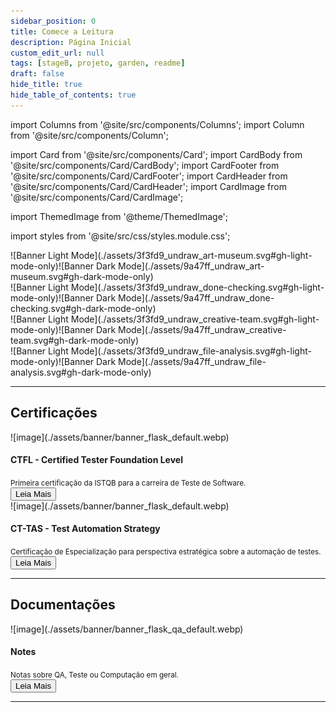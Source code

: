 ```yaml
---
sidebar_position: 0
title: Comece a Leitura
description: Página Inicial
custom_edit_url: null
tags: [stageB, projeto, garden, readme]
draft: false
hide_title: true
hide_table_of_contents: true
---
```


import Columns from '@site/src/components/Columns';
import Column from '@site/src/components/Column';

import Card from '@site/src/components/Card';
import CardBody from '@site/src/components/Card/CardBody';
import CardFooter from '@site/src/components/Card/CardFooter';
import CardHeader from '@site/src/components/Card/CardHeader';
import CardImage from '@site/src/components/Card/CardImage';

import ThemedImage from '@theme/ThemedImage';

import styles from '@site/src/css/styles.module.css';

<!--<h1 style={{textAlign: 'center'}}> Garden </h1>-->

<div className={styles.mobileOnly}>
	<div class="img-center">
		![Banner Light Mode](./assets/3f3fd9_undraw_art-museum.svg#gh-light-mode-only)![Banner Dark Mode](./assets/9a47ff_undraw_art-museum.svg#gh-dark-mode-only)
	</div>
</div>
<div className={styles.desktopOnly}>
	<div class="container">
		<div class="row">
			<div class="col col--4">
				![Banner Light Mode](./assets/3f3fd9_undraw_done-checking.svg#gh-light-mode-only)![Banner Dark Mode](./assets/9a47ff_undraw_done-checking.svg#gh-dark-mode-only)
			</div>
			<div class="col col--4">
				![Banner Light Mode](./assets/3f3fd9_undraw_creative-team.svg#gh-light-mode-only)![Banner Dark Mode](./assets/9a47ff_undraw_creative-team.svg#gh-dark-mode-only)
			</div>
			<div class="col col--4">
				![Banner Light Mode](./assets/3f3fd9_undraw_file-analysis.svg#gh-light-mode-only)![Banner Dark Mode](./assets/9a47ff_undraw_file-analysis.svg#gh-dark-mode-only)
			</div>
		</div>
	</div>
</div>

---

## Certificações

<Columns>
	<Column className='padding--md'>
		<div class="card-demo">
			<div class="card shadow--md">
				<div class="card__image">
					![image](./assets/banner/banner_flask_default.webp)
				</div>
				<div class="card__body">
					<h4>CTFL - Certified Tester Foundation Level</h4>
					<small>
						Primeira certificação da ISTQB para a carreira de Teste de Software.
					</small>
				</div>
				<div class="card__footer">
					<a href='/garden/docs/istqb/ctfl'>
						<button className='button button--secondary button--block'>Leia Mais</button>
					</a>
				</div>
			</div>
		</div>
	</Column>
	<Column className='padding--md'>
		<div class="card-demo">
			<div class="card shadow--md">
				<div class="card__image">
					![image](./assets/banner/banner_flask_default.webp)
				</div>
				<div class="card__body">
					<h4>CT-TAS - Test Automation Strategy</h4>
					<small>
						Certificação de Especialização para perspectiva estratégica sobre a automação de testes.
					</small>
				</div>
				<div class="card__footer">
					<a href='/garden/docs/istqb/cttas'>
						<button className='button button--secondary button--block'>Leia Mais</button>
					</a>
				</div>
			</div>
		</div>
	</Column>
	<Column className='padding--md'>
	</Column>
</Columns>

---

## Documentações

<Columns>
	<Column className='padding--md'>
		<div class="card-demo">
			<div class="card shadow--md">
				<div class="card__image">
					![image](./assets/banner/banner_flask_qa_default.webp)
				</div>
				<div class="card__body">
					<h4>Notes</h4>
					<small>
						Notas sobre QA, Teste ou Computação em geral.
					</small>
				</div>
				<div class="card__footer">
					<a href='/garden/docs/notes'>
						<button className='button button--secondary button--block'>Leia Mais</button>
					</a>
				</div>
			</div>
		</div>
	</Column>
	<Column className='padding--md'>
	</Column>
	<Column className='padding--md'>
	</Column>
</Columns>

---